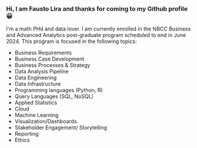 ### Hi, I am Fausto Lira and thanks for coming to my Github profile 😀

I'm	a math PHd and data lover. I am currently enrolled in the NBCC Business and Advanced Analytics post-graduate program scheduled to end in June 2024. This program is focused in the following topics:

- Business Requirements
- Business Case Development
- Business Processes & Strategy
- Data Analysis Pipeline
- Data Engineering
- Data Infrastructure
- Programming languages (Python, R)
- Query Languages (SQL, NoSQL)
- Applied Statistics
- Cloud
- Machine Learning
- Visualization/Dashboards
- Stakeholder Engagement/ Storytelling
- Reporting
- Ethics

<!--
**FaustoLira/FaustoLira** is a ✨ _special_ ✨ repository because its `README.md` (this file) appears on your GitHub profile.

Here are some ideas to get you started:

- 🔭 I’m currently working on ...
- 🌱 I’m currently learning ...
- 👯 I’m looking to collaborate on ...
- 🤔 I’m looking for help with ...
- 💬 Ask me about ...
- 📫 How to reach me: ...
- 😄 Pronouns: ...
- ⚡ Fun fact: ...
-->
